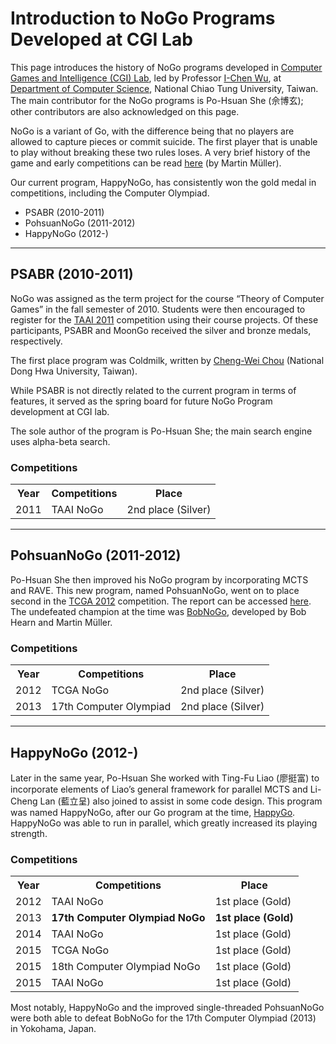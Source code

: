 # Introduction to NoGo Programs Developed at CGI Lab

This page introduces the history of NoGo programs developed in [Computer Games and Intelligence (CGI) Lab][cgi_lab], led by Professor [I-Chen Wu][icwu], at [Department of Computer Science][nctu_cs], National Chiao Tung University, Taiwan. The main contributor for the NoGo programs is Po-Hsuan She (佘博玄); other contributors are also acknowledged on this page.

NoGo is a variant of Go, with the difference being that no players are allowed to capture pieces or commit suicide. The first player that is unable to play without breaking these two rules loses. A very brief history of the game and early competitions can be read [here](https://webdocs.cs.ualberta.ca/~mmueller/nogo/history.html) (by Martin Müller).

Our current program, HappyNoGo, has consistently won the gold medal in competitions, including the Computer Olympiad.

- PSABR (2010-2011)
- PohsuanNoGo (2011-2012)
- HappyNoGo (2012-)

---

## PSABR (2010-2011)

NoGo was assigned as the term project for the course “Theory of Computer Games” in the fall semester of 2010. Students were then encouraged to register for the [TAAI 2011](http://aigames.nctu.edu.tw/TAAI2011/eng/) competition using their course projects. Of these participants, PSABR and MoonGo received the silver and bronze medals, respectively.

The first place program was Coldmilk, written by [Cheng-Wei Chou](http://www.coldmilk.tw/Eng/Results.aspx) (National Dong Hwa University, Taiwan).

While PSABR is not directly related to the current program in terms of features, it served as the spring board for future NoGo Program development at CGI lab.

The sole author of the program is Po-Hsuan She; the main search engine uses alpha-beta search.

### Competitions

<table>
<tbody>
<tr>
<th>Year</th>
<th>Competitions</th>
<th>Place</th>
</tr>
<tr>
<td>2011</td>
<td>TAAI NoGo</td>
<td>2nd place (Silver)</td>
</tr>
</tbody>
</table>

---

## PohsuanNoGo (2011-2012)

Po-Hsuan She then improved his NoGo program by incorporating MCTS and RAVE. This new program, named PohsuanNoGo, went on to place second in the [TCGA 2012](http://tcga.ndhu.edu.tw/TCGA2012/eng/) competition. The report can be accessed [here](http://tcga.ndhu.edu.tw/TCGA2012/Result/TCGA2012_NoGo.pdf). The undefeated champion at the time was [BobNoGo](https://webdocs.cs.ualberta.ca/~mmueller/nogo/BobNoGo.html), developed by Bob Hearn and Martin Müller.

### Competitions

<table>
<tbody>
<tr>
<th>Year</th>
<th>Competitions</th>
<th>Place</th>
</tr>
<tr>
<td>2012</td>
<td>TCGA NoGo</td>
<td>2nd place (Silver)</td>
</tr>
<tr>
<td>2013</td>
<td>17th Computer Olympiad</td>
<td>2nd place (Silver)</td>
</tr>
</tbody>
</table>

---

## HappyNoGo (2012-)

Later in the same year, Po-Hsuan She worked with Ting-Fu Liao (廖挺富) to incorporate elements of Liao’s general framework for parallel MCTS and Li-Cheng Lan (藍立呈) also joined to assist in some code design. This program was named HappyNoGo, after our Go program at the time, [HappyGo](CGI.html#happygo-2008-2011-). HappyNoGo was able to run in parallel, which greatly increased its playing strength.

### Competitions

<table>
<tbody>
<tr>
<th>Year</th>
<th>Competitions</th>
<th>Place</th>
</tr>
<tr>
<td>2012</td>
<td>TAAI NoGo</td>
<td>1st place (Gold)</td>
</tr>
<tr>
<td>2013</td>
<td><b>17th Computer Olympiad NoGo</b></td>
<td><b>1st place (Gold)</b></td>
</tr>
<tr>
<td>2014</td>
<td>TAAI NoGo</td>
<td>1st place (Gold)</td>
</tr>
<tr>
<td>2015</td>
<td>TCGA NoGo</td>
<td>1st place (Gold)</td>
</tr>
<tr>
<td>2015</td>
<td>18th Computer Olympiad NoGo</td>
<td>1st place (Gold)</td>
</tr>
<tr>
<td>2015</td>
<td>TAAI NoGo</td>
<td>1st place (Gold)</td>
</tr>
</tbody>
</table>
	
Most notably, HappyNoGo and the improved single-threaded PohsuanNoGo were both able to defeat BobNoGo for the 17th Computer Olympiad (2013) in Yokohama, Japan.

[icwu]: ..
[cgi_lab]: http://www.aigames.nctu.edu.tw/
[nctu_cs]: https://www.cs.nctu.edu.tw/cswebsite/
